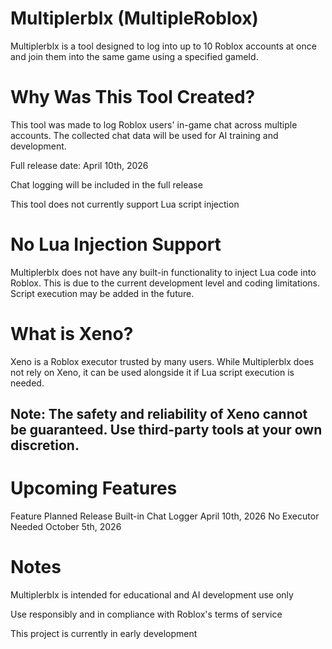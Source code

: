 # Multiplerblx (MultipleRoblox)
Multiplerblx is a tool designed to log into up to 10 Roblox accounts at once and join them into the same game using a specified gameId.

# Why Was This Tool Created?
This tool was made to log Roblox users' in-game chat across multiple accounts. The collected chat data will be used for AI training and development.

Full release date: April 10th, 2026

Chat logging will be included in the full release

This tool does not currently support Lua script injection

# No Lua Injection Support
Multiplerblx does not have any built-in functionality to inject Lua code into Roblox. This is due to the current development level and coding limitations. Script execution may be added in the future.

# What is Xeno?
Xeno is a Roblox executor trusted by many users. While Multiplerblx does not rely on Xeno, it can be used alongside it if Lua script execution is needed.

## Note: The safety and reliability of Xeno cannot be guaranteed. Use third-party tools at your own discretion.
 
# Upcoming Features
Feature	Planned Release
Built-in Chat Logger	April 10th, 2026
No Executor Needed	October 5th, 2026

# Notes
Multiplerblx is intended for educational and AI development use only

Use responsibly and in compliance with Roblox's terms of service

This project is currently in early development




